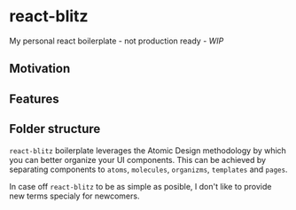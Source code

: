 # react-blitz

My personal react boilerplate - not production ready - *WIP*

## Motivation

## Features

## Folder structure

`react-blitz` boilerplate leverages the Atomic Design methodology by which you can better organize your UI components. This can be achieved by separating components to `atoms`, `molecules`, `organizms`, `templates` and `pages`.

In case off `react-blitz` to be as simple as posible, I don't like to provide new terms specialy for newcomers.
